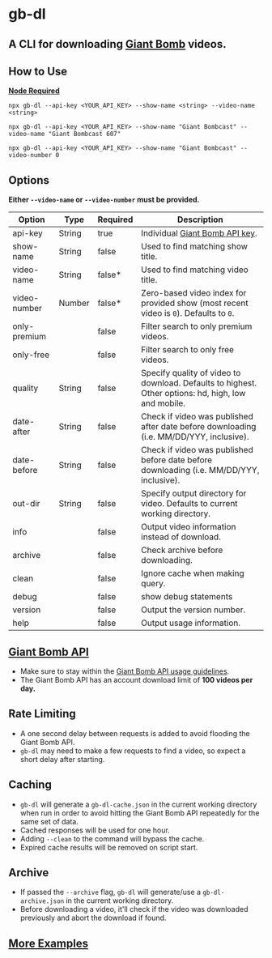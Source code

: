 # gb-dl

## A CLI for downloading [Giant Bomb](https://www.giantbomb.com) videos.

## How to Use

**[Node Required](https://nodejs.org/en/)**

`npx gb-dl --api-key <YOUR_API_KEY> --show-name <string> --video-name <string>`

`npx gb-dl --api-key <YOUR_API_KEY> --show-name "Giant Bombcast" --video-name "Giant Bombcast 607"`

`npx gb-dl --api-key <YOUR_API_KEY> --show-name "Giant Bombcast" --video-number 0`

## Options

**Either `--video-name` or `--video-number` must be provided.**

| Option       | Type   | Required | Description                                                                                         |
| ------------ | ------ | -------- | --------------------------------------------------------------------------------------------------- |
| api-key      | String | true     | Individual [Giant Bomb API key](https://www.giantbomb.com/api/).                                    |
| show-name    | String | false    | Used to find matching show title.                                                                   |
| video-name   | String | false\*  | Used to find matching video title.                                                                  |
| video-number | Number | false\*  | Zero-based video index for provided show (most recent video is `0`). Defaults to `0`.               |
| only-premium |        | false    | Filter search to only premium videos.                                                               |
| only-free    |        | false    | Filter search to only free videos.                                                                  |
| quality      | String | false    | Specify quality of video to download. Defaults to highest. Other options: hd, high, low and mobile. |
| date-after   | String | false    | Check if video was published after date before downloading (i.e. MM/DD/YYY, inclusive).             |
| date-before  | String | false    | Check if video was published before date before downloading (i.e. MM/DD/YYY, inclusive).            |
| out-dir      | String | false    | Specify output directory for video. Defaults to current working directory.                          |
| info         |        | false    | Output video information instead of download.                                                       |
| archive      |        | false    | Check archive before downloading.                                                                   |
| clean        |        | false    | Ignore cache when making query.                                                                     |
| debug        |        | false    | show debug statements                                                                               |
| version      |        | false    | Output the version number.                                                                          |
| help         |        | false    | Output usage information.                                                                           |

## [Giant Bomb API](https://www.giantbomb.com/api/)

- Make sure to stay within the [Giant Bomb API usage guidelines](https://www.giantbomb.com/api/).
- The Giant Bomb API has an account download limit of **100 videos per day.**

## Rate Limiting

- A one second delay between requests is added to avoid flooding the Giant Bomb API.
- `gb-dl` may need to make a few requests to find a video, so expect a short delay after starting.

## Caching

- `gb-dl` will generate a `gb-dl-cache.json` in the current working directory when run in order to avoid hitting the Giant Bomb API repeatedly for the same set of data.
- Cached responses will be used for one hour.
- Adding `--clean` to the command will bypass the cache.
- Expired cache results will be removed on script start.

## Archive

- If passed the `--archive` flag, `gb-dl` will generate/use a `gb-dl-archive.json` in the current working directory.
- Before downloading a video, it'll check if the video was downloaded previously and abort the download if found.

## [More Examples](./examples)
